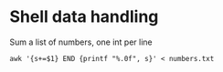 # Shell data handling

Sum a list of numbers, one int per line

    awk '{s+=$1} END {printf "%.0f", s}' < numbers.txt

